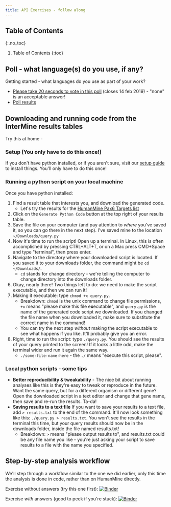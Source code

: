 ```yaml
---
title: API Exercises - follow along
---
```


## Table of Contents 
{:.no_toc}

1. Table of Contents
{:toc}

## Poll - what language(s) do you use, if any? 

Getting started - what languages do you use as part of your work? 
- [Please take 20 seconds to vote in this poll](http://www.polljunkie.com/poll/bqbbio/what-languages-do-you-use-in-your-work) (closes 14 feb 2019) - "none" is an acceptable answer! 
- [Poll results](http://www.polljunkie.com/poll/iwsyox/what-languages-do-you-use-in-your-work/view)

## Downloading and running code from the InterMine results tables

Try this at home - 

### Setup (You only have to do this once!)

If you don't have python installed, or if you aren't sure, visit our [setup guide](python-setup-guide) to install things. You'll only have to do this once! 

### Running a python script on your local machine

Once you have python installed: 
1. Find a result table that interests you, and download the generated code. 
    - Let's try the results for the [HumanMine Pax6 Targets list](http://www.humanmine.org/humanmine/bagDetails.do?scope=all&bagName=PL_Pax6_Targets)
2. Click on the `Generate Python Code` button at the top right of your results table. 
3. Save the file on your computer (and pay attention to _where_ you've saved it, so you can go there in the next step). I've saved mine to the location `~/Downloads/query.py`
4. Now it's time to run the script! Open up a terminal. In Linux, this is often accomplished by pressing CTRL+ALT+T, or on a Mac press CMD+Space and type "terminal", then press enter.
5. Navigate to the directory where your downloaded script is located. If you saved it to your downloads folder, the command might be `cd ~/Downloads/`. 
    - `cd` stands for change directory - we're telling the computer to change directory into the downloads folder. 
6. Okay, nearly there! Two things left to do: we need to make the script executable, and then we can run it! 
7. Making it executable: type `chmod +x query.py`. 
    - Breakdown: `chmod` is the unix command to change file permissions, `+x` means "please make this file e**x**ecutable", and `query.py` is the name of the generated code script we downloaded. If you changed the file name when you downloaded it, make sure to substitute the correct name in the command! 
    - You can try the next step *without* making the script executable to see what happens if you like. It'll probably give you an error.
8. Right, time to run the script: type `./query.py`. You should see the results of your query printed to the screen! If it looks a little odd, make the terminal wider and run it again the same way. 
    - `./some-file-name-here` - the `./` means "execute this script, please". 
   
### Local python scripts - some tips

- **Better reproducibility & tweakability** - The nice bit about running analyses like this is they're easy to tweak or reproduce in the future. Want the same query, but for a different organism or different gene? Open the downloaded script in a text editor and change that gene name, then save and re-run the results. Ta-da! 
- **Saving results to a text file** If you want to save your results to a text file, add `> results.txt` to the end of the command. It'll now look something like this: `./query.py > results.txt`. You won't see the results in the terminal this time, but your query results should now be in the downloads folder, inside the file named results.txt!
    - Breakdown: `>` means "please output results to", and results.txt could be any file name you like - you're just asking your script to save results to a file with the name you specified. 

## Step-by-step analysis workflow

We'll step through a workflow similar to the one we did earlier, only this time the analysis is done in code, rather than on HumanMine directly.

Exercise without answers (try this one first): 
[![Binder](https://mybinder.org/badge_logo.svg)](https://mybinder.org/v2/gh/intermine/intermine-ws-python-docs/master?filepath=Workshop_Pax6Workflow.ipynb)

Exercise *with* answers (good to peek if you're stuck): 
[![Binder](https://mybinder.org/badge_logo.svg)](https://mybinder.org/v2/gh/intermine/intermine-ws-python-docs/master?filepath=unsolved-exercises%2FWorkshop_Pax6Workflow.ipynb)

